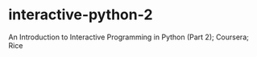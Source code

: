 # interactive-python-2
An Introduction to Interactive Programming in Python (Part 2); Coursera; Rice
